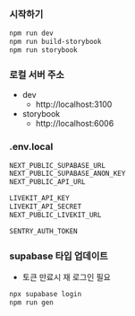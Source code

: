 ### 시작하기

```bash
npm run dev
npm run build-storybook
npm run storybook
```

### 로컬 서버 주소

- dev
  - http://localhost:3100
- storybook
  - http://localhost:6006

### .env.local

```bash
NEXT_PUBLIC_SUPABASE_URL
NEXT_PUBLIC_SUPABASE_ANON_KEY
NEXT_PUBLIC_API_URL

LIVEKIT_API_KEY
LIVEKIT_API_SECRET
NEXT_PUBLIC_LIVEKIT_URL

SENTRY_AUTH_TOKEN
```

### supabase 타입 업데이트

- 토큰 만료시 재 로그인 필요

```bash
npx supabase login
npm run gen
```
